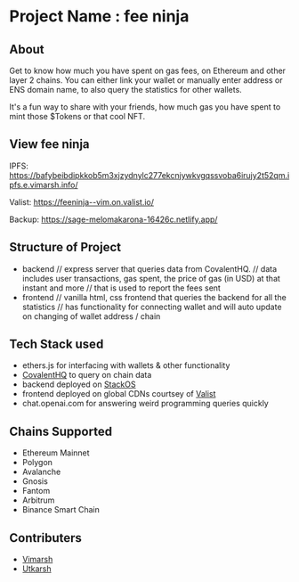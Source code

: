 # Project Name : fee ninja

## About

Get to know how much you have spent on gas fees, on Ethereum and other layer 2 chains.
You can either link your wallet or manually enter address or ENS domain name, to also query the statistics for other wallets.

It's a fun way to share with your friends, how much gas you have spent to mint those $Tokens or that cool NFT.

## View fee ninja
IPFS: https://bafybeibdipkkob5m3xjzydnylc277ekcnjywkvgqssvoba6irujy2t52qm.ipfs.e.vimarsh.info/

Valist: https://feeninja--vim.on.valist.io/

Backup: https://sage-melomakarona-16426c.netlify.app/

## Structure of Project

- backend // express server that queries data from CovalentHQ.
          // data includes user transactions, gas spent, the price of gas (in USD) at that instant and more
          // that is used to report the fees sent
- frontend // vanilla html, css frontend that queries the backend for all the statistics
           // has functionality for connecting wallet and will auto update on changing of wallet address / chain

## Tech Stack used

- ethers.js for interfacing with wallets & other functionality
- [CovalentHQ](https://www.covalenthq.com/) to query on chain data
- backend deployed on [StackOS](https://www.stackos.io/) 
- frontend deployed on global CDNs courtsey of [Valist](https://beta.valist.io/)
- chat.openai.com for answering weird programming queries quickly

## Chains Supported

- Ethereum Mainnet
- Polygon
- Avalanche
- Gnosis
- Fantom
- Arbitrum
- Binance Smart Chain

## Contributers 

- [Vimarsh](https://github.com/vimarsh244)
- [Utkarsh](https://github.com/0xAnon0602)
